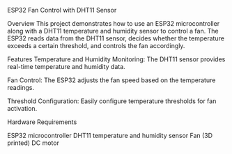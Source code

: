ESP32 Fan Control with DHT11 Sensor

Overview
This project demonstrates how to use an ESP32 microcontroller along with a DHT11 temperature and humidity sensor to control a fan. The ESP32 reads data from the DHT11 sensor, decides whether the temperature exceeds a certain threshold, and controls the fan accordingly.


Features
Temperature and Humidity Monitoring: The DHT11 sensor provides real-time temperature and humidity data.

Fan Control: The ESP32 adjusts the fan speed based on the temperature readings.

Threshold Configuration: Easily configure temperature thresholds for fan activation.

Hardware Requirements    

ESP32 microcontroller
DHT11 temperature and humidity sensor
Fan (3D printed)
DC motor

